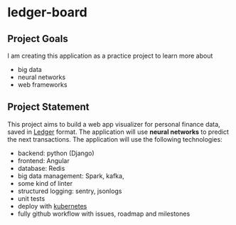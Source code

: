 # ledger-board

## Project Goals

I am creating this application as a practice project to learn more about
- big data
- neural networks
- web frameworks

## Project Statement

This project aims to build a web app visualizer for personal finance data, saved in [Ledger](https://github.com/ledger/ledger) format. The application will use **neural networks** to predict the next transactions. The application will use the following technologies:
- backend: python (Django)
- frontend: Angular
- database: Redis
- big data management: Spark, kafka,
- some kind of linter
- structured logging: sentry, jsonlogs
- unit tests
- deploy with [kubernetes](https://github.com/kubernetes/kubernetes)
- fully github workflow with issues, roadmap and milestones


